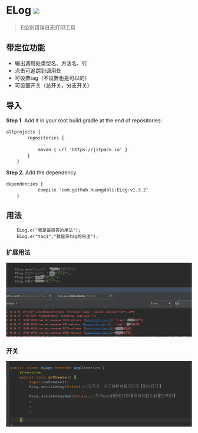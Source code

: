 # ELog  [![](https://jitpack.io/v/huangdali/ELog.svg)](https://jitpack.io/#huangdali/ELog)

> E级别错误日志打印工具



## 带定位功能
- 输出调用处类型名、方法名、行
- 点击可追踪到调用处
- 可设置tag（不设置也是可以的）
- 可设置开关（总开关，分支开关）

## 导入
**Step 1.**  Add it in your root build.gradle at the end of repositories:
```
allprojects {
		repositories {
			...
			maven { url 'https://jitpack.io' }
		}
	}
```

**Step 2.** Add the dependency

```
dependencies {
	        compile 'com.github.huangdali:ELog:v1.3.2'
	}
```

## 用法

```
    ELog.e("我是最简答的用法");
    ELog.e("tag1","我是带tag的用法");
```

### 扩展用法

![](https://github.com/huangdali/ELog/blob/master/use.png)

### 开关

![](https://github.com/huangdali/ELog/blob/master/switch.png)

